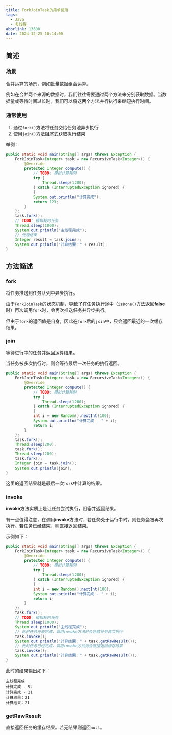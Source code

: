```yaml
---
title: ForkJoinTask的简单使用
tags:
  - Java
  - 多线程
abbrlink: 13608
date: 2024-12-25 10:14:00
---
```


<!-- more -->

## 简述

### 场景

合并运算的场景，例如批量数据组合运算。

例如在合并两个来源的数据时，我们往往需要通过两个方法来分别获取数据。当数据量或等待时间过长时，我们可以将这两个方法并行执行来缩短执行时间。

### 通常使用

1. 通过`fork()`方法将任务交给任务池异步执行
2. 使用`join()`方法阻塞式获取执行结果

举例：

```java
public static void main(String[] args) throws Exception {
    ForkJoinTask<Integer> task = new RecursiveTask<Integer>() {
        @Override
        protected Integer compute() {
            // TODO: 模拟计算耗时
            try {
                Thread.sleep(1200);
            } catch (InterruptedException ignored) {
            }
            System.out.println("计算完成");
            return 123;
        }
    };
    task.fork();
    // TODO: 模拟耗时任务
    Thread.sleep(1000);
    System.out.println("主线程完成");
    // 处理结果
    Integer result = task.join();
    System.out.println("计算结果：" + result);
}
```

## 方法简述

### fork

将任务推送到任务队列中异步执行。

由于`ForkJoinTask`的状态机制，导致了在任务执行途中（`isDone()`方法返回**false**时）再次调用`fork`时，会再次推送任务并异步执行。

但由于`fork`的返回值是自身，因此在`fork`后的`join`中，只会返回最近的一次缓存结果。

### join

等待进行中的任务并返回运算结果。

当任务被多次执行时，则会等待最后一次任务的执行返回。

```java
public static void main(String[] args) throws Exception {
    ForkJoinTask<Integer> task = new RecursiveTask<Integer>() {
        @Override
        protected Integer compute() {
            // TODO: 模拟计算耗时
            try {
                Thread.sleep(1200);
            } catch (InterruptedException ignored) {
            }
            int i = new Random().nextInt(100);
            System.out.println("计算完成 - " + i);
            return i;
        }
    };
    task.fork();
    Thread.sleep(200);
    task.fork();
    Thread.sleep(200);
    task.fork();
    Integer join = task.join();
    System.out.println(join);
}
```

这里的返回结果就是最后一次`fork`中计算的结果。

### invoke

**invoke**方法实质上是让任务尝试执行，阻塞并返回结果。

有一点值得注意，在调用**invoke**方法时，若任务处于运行中时，则任务会被再次执行。若任务已经结束，则直接返回结果。

示例如下：

```java
public static void main(String[] args) throws Exception {
    ForkJoinTask<Integer> task = new RecursiveTask<Integer>() {
        @Override
        protected Integer compute() {
            // TODO: 模拟计算耗时
            try {
                Thread.sleep(1200);
            } catch (InterruptedException ignored) {
            }
            int i = new Random().nextInt(100);
            System.out.println("计算完成 - " + i);
            return i;
        }
    };
    task.fork();
    // TODO: 模拟耗时任务
    Thread.sleep(1000);
    System.out.println("主线程完成");
    // 此时任务还未完成，调用invoke方法时会导致任务再次执行
    task.invoke();
    System.out.println("计算结果：" + task.getRawResult());
    // 此时任务已经完成，调用invoke方法则会直接返回缓存结果
    task.invoke();
    System.out.println("计算结果：" + task.getRawResult());
}
```

此时的结果输出如下：

```text
主线程完成
计算完成 - 92
计算完成 - 21
计算结果：21
计算结果：21
```

### getRawResult

直接返回任务的缓存结果。若无结果则返回`null`。